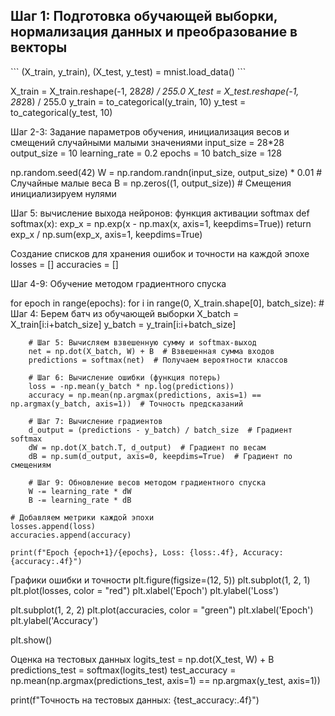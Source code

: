 ## Шаг 1: Подготовка обучающей выборки, нормализация данных и преобразование в векторы
\```
(X_train, y_train), (X_test, y_test) = mnist.load_data()
\```

X_train = X_train.reshape(-1, 28*28) / 255.0 
X_test = X_test.reshape(-1, 28*28) / 255.0
y_train = to_categorical(y_train, 10)
y_test = to_categorical(y_test, 10)

Шаг 2-3: Задание параметров обучения, инициализация весов и смещений случайными малыми значениями
input_size = 28*28 
output_size = 10 
learning_rate = 0.2
epochs = 10
batch_size = 128

np.random.seed(42)
W = np.random.randn(input_size, output_size) * 0.01  # Случайные малые веса
B = np.zeros((1, output_size))  # Смещения инициализируем нулями

Шаг 5: вычисление выхода нейронов: функция активации softmax
def softmax(x):
    exp_x = np.exp(x - np.max(x, axis=1, keepdims=True))
    return exp_x / np.sum(exp_x, axis=1, keepdims=True)

Создание списков для хранения ошибок и точности на каждой эпохе
losses = []
accuracies = []

Шаг 4-9: Обучение методом градиентного спуска

for epoch in range(epochs):
    for i in range(0, X_train.shape[0], batch_size):
        # Шаг 4: Берем батч из обучающей выборки
        X_batch = X_train[i:i+batch_size]
        y_batch = y_train[i:i+batch_size]

        # Шаг 5: Вычисляем взвешенную сумму и softmax-выход
        net = np.dot(X_batch, W) + B  # Взвешенная сумма входов
        predictions = softmax(net)  # Получаем вероятности классов

        # Шаг 6: Вычисление ошибки (функция потерь)
        loss = -np.mean(y_batch * np.log(predictions))
        accuracy = np.mean(np.argmax(predictions, axis=1) == np.argmax(y_batch, axis=1))  # Точность предсказаний

        # Шаг 7: Вычисление градиентов
        d_output = (predictions - y_batch) / batch_size  # Градиент softmax
        dW = np.dot(X_batch.T, d_output)  # Градиент по весам
        dB = np.sum(d_output, axis=0, keepdims=True)  # Градиент по смещениям

        # Шаг 9: Обновление весов методом градиентного спуска
        W -= learning_rate * dW
        B -= learning_rate * dB

    # Добавляем метрики каждой эпохи
    losses.append(loss)
    accuracies.append(accuracy)

    print(f"Epoch {epoch+1}/{epochs}, Loss: {loss:.4f}, Accuracy: {accuracy:.4f}")

Графики ошибки и точности
plt.figure(figsize=(12, 5))
plt.subplot(1, 2, 1)
plt.plot(losses, color = "red")
plt.xlabel('Epoch')
plt.ylabel('Loss')

plt.subplot(1, 2, 2)
plt.plot(accuracies, color = "green")
plt.xlabel('Epoch')
plt.ylabel('Accuracy')

plt.show()

Оценка на тестовых данных
logits_test = np.dot(X_test, W) + B
predictions_test = softmax(logits_test)
test_accuracy = np.mean(np.argmax(predictions_test, axis=1) == np.argmax(y_test, axis=1))

print(f"Точность на тестовых данных: {test_accuracy:.4f}")

